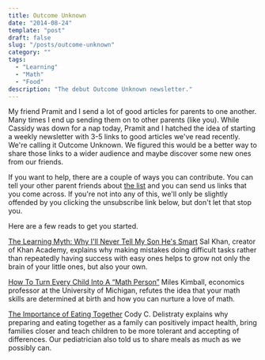 ```yaml
---
title: Outcome Unknown
date: "2014-08-24"
template: "post"
draft: false
slug: "/posts/outcome-unknown"
category: ""
tags:
  - "Learning"
  - "Math"
  - "Food"
description: "The debut Outcome Unknown newsletter."
---
```


My friend Pramit and I send a lot of good articles for parents to one another. Many times I end up sending them on to other parents (like you). While Cassidy was down for a nap today, Pramit and I hatched the idea of starting a weekly newsletter with 3-5 links to good articles we've read recently. We're calling it Outcome Unknown. We figured this would be a better way to share those links to a wider audience and maybe discover some new ones from our friends.  

If you want to help, there are a couple of ways you can contribute. You can tell your other parent friends about [the list](https://tinyletter.com/outcomeunknown) and you can send us links that you come across. If you're not into any of this, we'll only be slightly offended by you clicking the unsubscribe link below, but don't let that stop you.

Here are a few reads to get you started.  

[The Learning Myth: Why I'll Never Tell My Son He's Smart](http://www.huffingtonpost.com/salman-khan/the-learning-myth-why-ill_b_5691681.html?1408465176)
Sal Khan, creator of Khan Academy, explains why making mistakes doing difficult tasks rather than repeatedly having success with easy ones helps to grow not only the brain of your little ones, but also your own.

[How To Turn Every Child Into A “Math Person”](http://qz.com/245054/how-to-turn-every-child-into-a-math-person/)
Miles Kimball, economics professor at the University of Michigan, refutes the idea that your math skills are determined at birth and how you can nurture a love of math.  

[The Importance of Eating Together](http://www.theatlantic.com/health/archive/2014/07/the-importance-of-eating-together/374256/?single_page=true)
Cody C. Delistraty explains why preparing and eating together as a family can positively impact health, bring families closer and teach children to be more tolerant and accepting of differences. Our pediatrician also told us to share meals as much as we possibly can.
